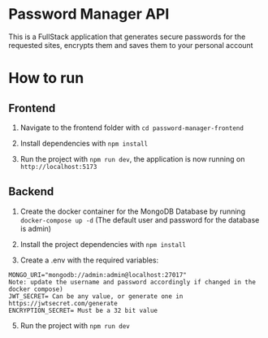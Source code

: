 # Password Manager API

This is a FullStack application that generates secure passwords for the requested sites, encrypts them and saves them to your personal account

# How to run

## Frontend

1. Navigate to the frontend folder with `cd password-manager-frontend`
   
2. Install dependencies with `npm install`

3. Run the project with `npm run dev`, the application is now running on `http://localhost:5173`

## Backend

1. Create the docker container for the MongoDB Database by running `docker-compose up -d` (The default user and password for the database is admin)

3. Install the project dependencies with `npm install`

4. Create a .env with the required variables:

```
MONGO_URI="mongodb://admin:admin@localhost:27017"
Note: update the username and password accordingly if changed in the docker compose)
JWT_SECRET= Can be any value, or generate one in https://jwtsecret.com/generate
ENCRYPTION_SECRET= Must be a 32 bit value
```

5. Run the project with `npm run dev`
